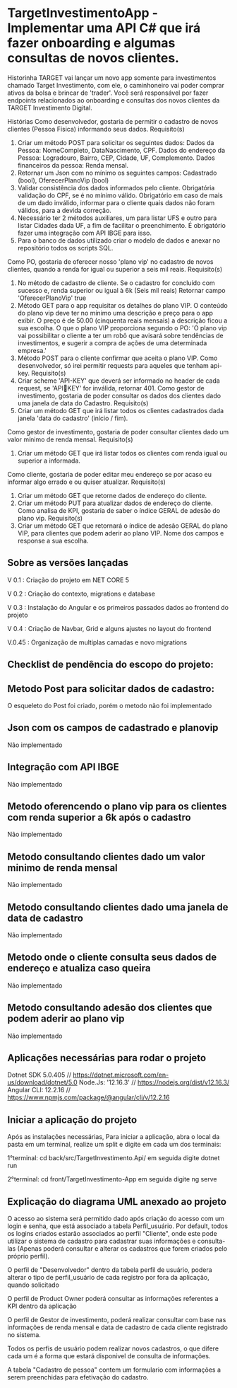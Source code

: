 # TargetInvestimentoApp - Implementar uma API C# que irá fazer onboarding e algumas consultas de novos clientes. 

Historinha 
TARGET vai lançar um novo app somente para investimentos chamado Target Investimento, 
com ele, o caminhoneiro vai poder comprar ativos da bolsa e brincar de 'trader'. 
Você será responsável por fazer endpoints relacionados ao onboarding e consultas dos novos 
clientes da TARGET Investimento Digital. 
 
Histórias 
Como desenvolvedor, gostaria de permitir o cadastro de novos clientes (Pessoa Física) 
informando seus dados. 
Requisito(s) 
1) Criar um método POST para solicitar os seguintes dados: 
Dados da Pessoa: NomeCompleto, DataNascimento, CPF. 
Dados do endereço da Pessoa: Logradouro, Bairro, CEP, Cidade, UF, Complemento. 
Dados financeiros da pessoa: Renda mensal. 
2) Retornar um Json com no mínimo os seguintes campos: 
Cadastrado (bool), OferecerPlanoVip (bool) 
3) Validar consistência dos dados informados pelo cliente. 
Obrigatória validação do CPF, se é no mínimo válido. 
Obrigatório em caso de mais de um dado inválido, informar para o cliente quais dados 
não foram válidos, para a devida correção. 
4) Necessário ter 2 métodos auxiliares, um para listar UFS e outro para listar Cidades 
dada UF, a fim de facilitar o preenchimento. 
É obrigatório fazer uma integração com API IBGE para isso. 
5) Para o banco de dados utilizado criar o modelo de dados e anexar no repositório todos 
os scripts SQL. 
 
 
Como PO, gostaria de oferecer nosso 'plano vip' no cadastro de novos clientes, quando a 
renda for igual ou superior a seis mil reais. 
Requisito(s) 
1) No método de cadastro de cliente. Se o cadastro for concluído com sucesso e, renda 
superior ou igual à 6k (Seis mil reais) 
Retornar campo 'OferecerPlanoVip' true 
2) Método GET para o app requisitar os detalhes do plano VIP. 
O conteúdo do plano vip deve ter no mínimo uma descrição e preço para o app exibir. O preço 
é de 50.00 (cinquenta reais mensais) a descrição ficou a sua escolha. 
O que o plano VIP proporciona segundo o PO: 'O plano vip vai possibilitar o cliente a ter um 
robô que avisará sobre tendências de investimentos, e sugerir a compra de ações de uma 
determinada empresa.' 
3) Método POST para o cliente confirmar que aceita o plano VIP. 
Como desenvolvedor, só irei permitir requests para aqueles que tenham api-key. 
Requisito(s) 
1) Criar scheme 'API-KEY' que deverá ser informado no header de cada request, se 'APIKEY' for inválida, retornar 401. 
Como gestor de investimento, gostaria de poder consultar os dados dos clientes dado uma 
janela de data do Cadastro. 
Requisito(s) 
1) Criar um método GET que irá listar todos os clientes cadastrados dada janela 'data do 
cadastro' (início / fim). 
 
Como gestor de investimento, gostaria de poder consultar clientes dado um valor mínimo de 
renda mensal. 
Requisito(s) 
1) Criar um método GET que irá listar todos os clientes com renda igual ou superior a 
informada. 
 
Como cliente, gostaria de poder editar meu endereço se por acaso eu informar algo errado e 
ou quiser atualizar. 
Requisito(s) 
1) Criar um método GET que retorne dados de endereço do cliente. 
2) Criar um método PUT para atualizar dados de endereço do cliente. 
Como analisa de KPI, gostaria de saber o índice GERAL de adesão do plano vip. 
Requisito(s) 
1) Criar um método GET que retornará o índice de adesão GERAL do plano VIP, para 
clientes que podem aderir ao plano VIP. 
Nome dos campos e response a sua escolha. 


## Sobre as versões lançadas

V 0.1 : Criação do projeto em NET CORE 5

V 0.2 : Criação do contexto, migrations e database

V 0.3 : Instalação do Angular e os primeiros passados dados ao frontend do projeto

V 0.4 : Criação de Navbar, Grid e alguns ajustes no layout do frontend

V.0.45 : Organização de multiplas camadas e novo migrations

## Checklist de pendência do escopo do projeto:

## Metodo Post para solicitar dados de cadastro:

O esqueleto do Post foi criado, porém o metodo não foi implementado

## Json com os campos de cadastrado e planovip
Não implementado

## Integração com API IBGE
Não implementado


## Metodo oferencendo o plano vip para os clientes com renda superior a 6k após o cadastro
Não implementado

## Metodo consultando clientes dado um valor minimo de renda mensal
Não implementado

## Metodo consultando clientes dado uma janela de data de cadastro
Não implementado


## Metodo onde o cliente consulta seus dados de endereço e atualiza caso queira 
Não implementado

## Metodo consultando adesão dos clientes que podem aderir ao plano vip
Não implementado



## Aplicações necessárias para rodar o projeto

Dotnet SDK 5.0.405 // https://dotnet.microsoft.com/en-us/download/dotnet/5.0
Node.Js: '12.16.3' // https://nodejs.org/dist/v12.16.3/
Angular CLI: 12.2.16 // https://www.npmjs.com/package/@angular/cli/v/12.2.16



## Iniciar a aplicação do projeto

Após as instalações necessárias, Para iniciar a aplicação, abra o local da pasta em um terminal, realize um split e digite em cada um dos terminais:

1°terminal:
cd back/src/TargetInvestimento.Api/ em seguida digite dotnet run

2°terminal:
cd front/TargetInvestimento-App em seguida digite ng serve

## Explicação do diagrama UML anexado ao projeto

O acesso ao sistema será permitido dado após criação do acesso com um login e senha, que está associado a tabela Perfil_usuário. Por default, todos os logins criados estarão associados ao perfil "Cliente", onde este pode utilizar o sistema de cadastro para cadastrar suas informações e consulta-las (Apenas poderá consultar e alterar os cadastros que forem criados pelo próprio perfil).

O perfil de "Desenvolvedor" dentro da tabela perfil de usuário, podera alterar o tipo de perfil_usuário de cada registro por fora da aplicação, quando solicitado

O perfil de Product Owner poderá consultar as informações referentes a KPI dentro da aplicação

O perfil de Gestor de investimento, poderá realizar consultar com base nas informações de renda mensal e data de cadastro de cada cliente registrado no sistema.

Todos os perfis de usuário podem realizar novos cadastros, o que difere cada um é a forma que estará disponivel de consulta de informações.

A tabela "Cadastro de pessoa" contem um formulario com informações a serem preenchidas para efetivação do cadastro.





